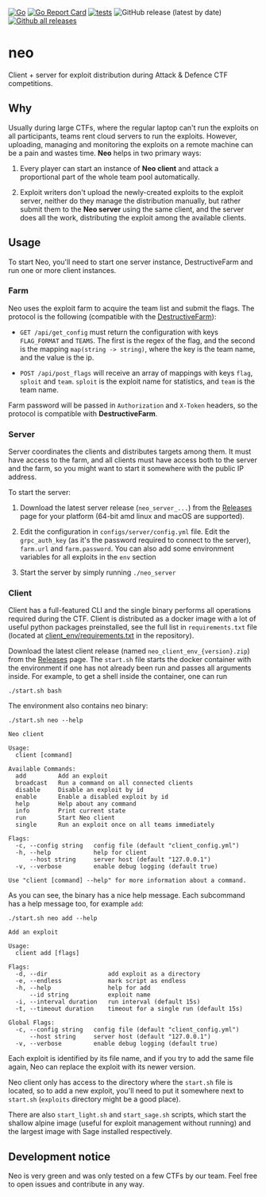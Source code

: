 [![Go](https://img.shields.io/badge/--00ADD8?logo=go&logoColor=ffffff)](https://golang.org/)
[![Go Report Card](https://goreportcard.com/badge/github.com/c4t-but-s4d/neo/v2)](https://goreportcard.com/report/github.com/c4t-but-s4d/neo/v2)
[![tests](https://github.com/c4t-but-s4d/neo/actions/workflows/tests.yml/badge.svg)](https://github.com/c4t-but-s4d/neo/actions/workflows/tests.yml)
![GitHub release (latest by date)](https://img.shields.io/github/v/release/c4t-but-s4d/neo)
[![Github all releases](https://img.shields.io/github/downloads/c4t-but-s4d/neo/total.svg)](https://GitHub.com/c4t-but-s4d/neo/releases/)


# neo

Client + server for exploit distribution during Attack & Defence CTF competitions.

## Why

Usually during large CTFs, where the regular laptop can't run the exploits on all participants, teams rent cloud
servers to run the exploits. However, uploading, managing and monitoring the exploits on a remote machine
can be a pain and wastes time. **Neo** helps in two primary ways:

1. Every player can start an instance of **Neo client** and attack a proportional part of the whole team pool
   automatically.

2. Exploit writers don't upload the newly-created exploits to the exploit server, neither do they manage the
   distribution manually, but rather submit them to the **Neo server** using the same client,
   and the server does all the work, distributing the exploit among the available clients.

## Usage

To start Neo, you'll need to start one server instance, DestructiveFarm and run one or more client instances.

### Farm

Neo uses the exploit farm to acquire the team list and submit the flags. The protocol is the following
(compatible with the [DestructiveFarm](https://github.com/DestructiveVoice/DestructiveFarm)):

- `GET /api/get_config` must return the configuration with keys `FLAG_FORMAT` and `TEAMS`. The first is the regex of the
  flag, and the second is the mapping `map(string -> string)`, where the key is the team name, and the value is the ip.

- `POST /api/post_flags` will receive an array of mappings with keys `flag`, `sploit` and `team`. `sploit` is the
  exploit name for statistics, and `team` is the team name.

Farm password will be passed in `Authorization` and `X-Token` headers, so the protocol is compatible with
**DestructiveFarm**.

### Server

Server coordinates the clients and distributes targets among them. It must have access to the farm, and all
clients must have access both to the server and the farm, so you might want to start it somewhere with the public IP
address.

To start the server:

1. Download the latest server release (`neo_server_...`) from
   the [Releases](https://github.com/pomo-mondreganto/neo/releases)
   page for your platform (64-bit amd linux and macOS are supported).

2. Edit the configuration in `configs/server/config.yml` file. Edit the `grpc_auth_key` (as it's the password required
   to
   connect to the server), `farm.url` and `farm.password`. You can also add some environment variables for all exploits
   in the `env` section

3. Start the server by simply running `./neo_server`

### Client

Client has a full-featured CLI and the single binary performs all operations required during the CTF. Client is
distributed as a docker image with a lot of useful python packages preinstalled, see the full list in `requirements.txt`
file (located at [client_env/requirements.txt](./client_env/requirements.txt) in the repository).

Download the latest client release (named `neo_client_env_{version}.zip`) from the
[Releases](https://github.com/pomo-mondreganto/neo/releases) page. The `start.sh` file starts the docker container with
the environment if one has not already been run and passes all arguments inside. For example, to get a shell inside the
container, one can run

```shell
./start.sh bash
```

The environment also contains neo binary:

```shell
./start.sh neo --help

Neo client

Usage:
  client [command]

Available Commands:
  add         Add an exploit
  broadcast   Run a command on all connected clients
  disable     Disable an exploit by id
  enable      Enable a disabled exploit by id
  help        Help about any command
  info        Print current state
  run         Start Neo client
  single      Run an exploit once on all teams immediately

Flags:
  -c, --config string   config file (default "client_config.yml")
  -h, --help            help for client
      --host string     server host (default "127.0.0.1")
  -v, --verbose         enable debug logging (default true)

Use "client [command] --help" for more information about a command.
```

As you can see, the binary has a nice help message. Each subcommand has a help message too, for example `add`:

```shell
./start.sh neo add --help

Add an exploit

Usage:
  client add [flags]

Flags:
  -d, --dir                 add exploit as a directory
  -e, --endless             mark script as endless
  -h, --help                help for add
      --id string           exploit name
  -i, --interval duration   run interval (default 15s)
  -t, --timeout duration    timeout for a single run (default 15s)

Global Flags:
  -c, --config string   config file (default "client_config.yml")
      --host string     server host (default "127.0.0.1")
  -v, --verbose         enable debug logging (default true)
```

Each exploit is identified by its file name, and if you try to add the same file again, Neo can replace the exploit with
its newer version.

Neo client only has access to the directory where the `start.sh` file is located, so to add a new exploit, you'll need
to put it somewhere next to `start.sh` (`exploits` directory might be a good place).

There are also `start_light.sh` and `start_sage.sh` scripts, which start the shallow alpine image
(useful for exploit management without running) and the largest image with Sage installed respectively.

## Development notice

Neo is very green and was only tested on a few CTFs by our team. Feel free to open issues and contribute in any way.
